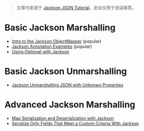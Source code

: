 > 文章均来源于 [Jackson JSON Tutorial](https://www.baeldung.com/jackson)，此处仅用于阅读推荐。

# Basic Jackson Marshalling

- [Intro to the Jackson ObjectMapper](https://www.baeldung.com/jackson-object-mapper-tutorial) (popular)
- [Jackson Annotation Examples](https://www.baeldung.com/jackson-annotations) (popular)
- [Using Optional with Jackson](https://www.baeldung.com/jackson-optional)

# Basic Jackson Unmarshalling

- [Jackson Unmarshalling JSON with Unknown Properties](https://www.baeldung.com/jackson-deserialize-json-unknown-properties)

# Advanced Jackson Marshalling

- [Map Serialization and Deserialization with Jackson](https://www.baeldung.com/jackson-map)
- [Serialize Only Fields That Meet a Custom Criteria With Jackson](https://www.baeldung.com/jackson-serialize-field-custom-criteria)